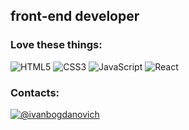 ## front-end developer

### Love these things:

![HTML5](https://img.shields.io/badge/HTML5-black?style=for-the-badge&logo=HTML5)
![CSS3](https://img.shields.io/badge/CSS3-black?style=for-the-badge&logo=CSS3)
![JavaScript](https://img.shields.io/badge/JavaScript-black?style=for-the-badge&logo=JavaScript)
![React](https://img.shields.io/badge/React-black?style=for-the-badge&logo=React)

### Contacts:
[![@ivanbogdanovich](https://img.shields.io/static/v1?message=@ivanbogdanovich&logo=telegram&labelColor=5c5c5c&color=1182c3&logoColor=white&label=%20)](https://t.me/ivanbogdanovich)
